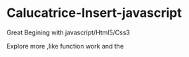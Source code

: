 # Calucatrice-Insert-javascript
Great Begining with javascript/Html5/Css3

Explore more ,like function work and the
